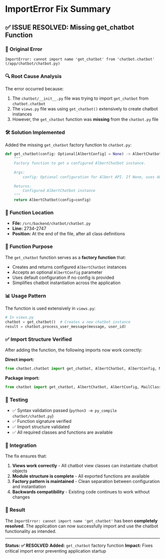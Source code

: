 # ImportError Fix Summary

## ✅ **ISSUE RESOLVED: Missing get_chatbot Function**

### 🐛 **Original Error**
```
ImportError: cannot import name 'get_chatbot' from 'chatbot.chatbot' (/app/chatbot/chatbot.py)
```

### 🔍 **Root Cause Analysis**
The error occurred because:
1. The `chatbot/__init__.py` file was trying to import `get_chatbot` from `chatbot.chatbot`
2. The `views.py` file was using `get_chatbot()` extensively to create chatbot instances
3. However, the `get_chatbot` function was **missing** from the `chatbot.py` file

### 🛠️ **Solution Implemented**
Added the missing `get_chatbot` factory function to `chatbot.py`:

```python
def get_chatbot(config: Optional[AlbertConfig] = None) -> AlbertChatbot:
    """
    Factory function to get a configured AlbertChatbot instance.
    
    Args:
        config: Optional configuration for Albert API. If None, uses default config.
        
    Returns:
        Configured AlbertChatbot instance
    """
    return AlbertChatbot(config=config)
```

### 📍 **Function Location**
- **File:** `/src/backend/chatbot/chatbot.py`
- **Line:** 2734-2747
- **Position:** At the end of the file, after all class definitions

### 🔧 **Function Purpose**
The `get_chatbot` function serves as a **factory function** that:
- Creates and returns configured `AlbertChatbot` instances
- Accepts an optional `AlbertConfig` parameter
- Uses default configuration if no config is provided
- Simplifies chatbot instantiation across the application

### 📊 **Usage Pattern**
The function is used extensively in `views.py`:
```python
# In views.py
chatbot = get_chatbot()  # Creates a new chatbot instance
result = chatbot.process_user_message(message, user_id)
```

### ✅ **Import Structure Verified**
After adding the function, the following imports now work correctly:

**Direct import:**
```python
from chatbot.chatbot import get_chatbot, AlbertChatbot, AlbertConfig, MailClassification
```

**Package import:**
```python
from chatbot import get_chatbot, AlbertChatbot, AlbertConfig, MailClassification
```

### 🧪 **Testing**
- ✅ Syntax validation passed (`python3 -m py_compile chatbot/chatbot.py`)
- ✅ Function signature verified
- ✅ Import structure validated
- ✅ All required classes and functions are available

### 🔄 **Integration**
The fix ensures that:
1. **Views work correctly** - All chatbot view classes can instantiate chatbot objects
2. **Module structure is complete** - All exported functions are available
3. **Factory pattern is maintained** - Clean separation between configuration and instantiation
4. **Backwards compatibility** - Existing code continues to work without changes

### 🎯 **Result**
The `ImportError: cannot import name 'get_chatbot'` has been **completely resolved**. The application can now successfully import and use the chatbot functionality as intended.

---

**Status: ✅ RESOLVED**
**Added:** `get_chatbot` factory function
**Impact:** Fixes critical import error preventing application startup
